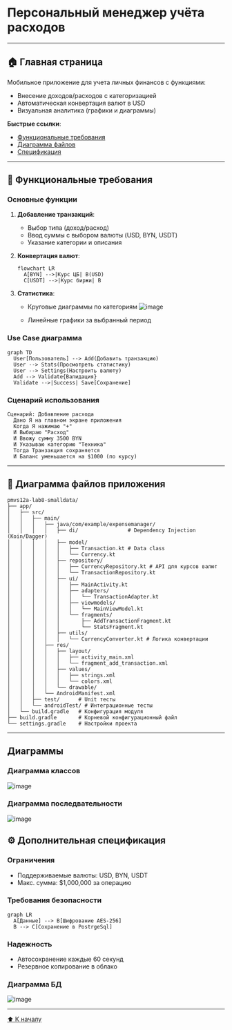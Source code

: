 
# Персональный менеджер учёта расходов

---

## 🏠 Главная страница

Мобильное приложение для учета личных финансов с функциями:
- Внесение доходов/расходов с категоризацией
- Автоматическая конвертация валют в USD
- Визуальная аналитика (графики и диаграммы)

**Быстрые ссылки**:
- [Функциональные требования](#🔧-функциональные-требования)
- [Диаграмма файлов](#📁-диаграмма-файлов-приложения)
- [Спецификация](#⚙️-дополнительная-спецификация)

---

## 🔧 Функциональные требования

### Основные функции
1. **Добавление транзакций**:
   - Выбор типа (доход/расход)
   - Ввод суммы с выбором валюты (USD, BYN, USDT)
   - Указание категории и описания

2. **Конвертация валют**:
   ```mermaid
   flowchart LR
     A[BYN] -->|Курс ЦБ| B(USD)
     C[USDT] -->|Курс биржи| B
   ```

3. **Статистика**:
   - Круговые диаграммы по категориям
     ![image](https://github.com/user-attachments/assets/ee5589fc-b315-4a12-a291-b9866c898e54)

   - Линейные графики за выбранный период

### Use Case диаграмма
```mermaid
graph TD
  User[Пользователь] --> Add(Добавить транзакцию)
  User --> Stats(Просмотреть статистику)
  User --> Settings(Настроить валюту)
  Add --> Validate{Валидация}
  Validate -->|Success| Save[Сохранение]
```

### Сценарий использования
```gherkin
Сценарий: Добавление расхода
  Дано Я на главном экране приложения
  Когда Я нажимаю "+"
  И Выбираю "Расход"
  И Ввожу сумму 3500 BYN
  И Указываю категорию "Техника"
  Тогда Транзакция сохраняется
  И Баланс уменьшается на $1000 (по курсу)
```

---

## 📁 Диаграмма файлов приложения

```plaintext
pmvs12a-lab8-smalldata/
├── app/
│   ├── src/
│   │   ├── main/
│   │   │   ├── java/com/example/expensemanager/
│   │   │   │   ├── di/                # Dependency Injection (Koin/Dagger)
│   │   │   │   ├── model/
│   │   │   │   │   ├── Transaction.kt # Data class
│   │   │   │   │   └── Currency.kt    
│   │   │   │   ├── repository/
│   │   │   │   │   ├── CurrencyRepository.kt # API для курсов валют
│   │   │   │   │   └── TransactionRepository.kt 
│   │   │   │   ├── ui/
│   │   │   │   │   ├── MainActivity.kt
│   │   │   │   │   ├── adapters/
│   │   │   │   │   │   └── TransactionAdapter.kt 
│   │   │   │   │   ├── viewmodels/
│   │   │   │   │   │   └── MainViewModel.kt 
│   │   │   │   │   └── fragments/
│   │   │   │   │       ├── AddTransactionFragment.kt
│   │   │   │   │       └── StatsFragment.kt
│   │   │   │   ├── utils/
│   │   │   │   │   └── CurrencyConverter.kt # Логика конвертации
│   │   │   ├── res/
│   │   │   │   ├── layout/
│   │   │   │   │   ├── activity_main.xml
│   │   │   │   │   └── fragment_add_transaction.xml
│   │   │   │   ├── values/
│   │   │   │   │   ├── strings.xml
│   │   │   │   │   └── colors.xml
│   │   │   │   └── drawable/
│   │   │   └── AndroidManifest.xml
│   │   ├── test/      # Unit тесты
│   │   └── androidTest/ # Интеграционные тесты
│   └── build.gradle   # Конфигурация модуля
├── build.gradle       # Корневой конфигурационный файл
└── settings.gradle    # Настройки проекта
```

---

## Диаграммы
### Диаграмма классов
![image](https://github.com/user-attachments/assets/c0f98f04-fa2d-405a-8c5e-93d4c731178e)
### Диаграмма последвательности
![image](https://github.com/user-attachments/assets/4681921e-5caf-47a7-ba89-c6d659315826)


## ⚙️ Дополнительная спецификация

### Ограничения
- Поддерживаемые валюты: USD, BYN, USDT
- Макс. сумма: $1,000,000 за операцию

### Требования безопасности
```mermaid
graph LR
  A[Данные] --> B[Шифрование AES-256]
  B --> C[Сохранение в PostrgeSql]
```

### Надежность
- Автосохранение каждые 60 секунд
- Резервное копирование в облако

### Диаграмма БД
![image](https://github.com/user-attachments/assets/d4b90130-c2cd-4ac3-9cce-1aca4827f5f5)


---

[⬆️ К началу](#🏠-главная-страница)
```


